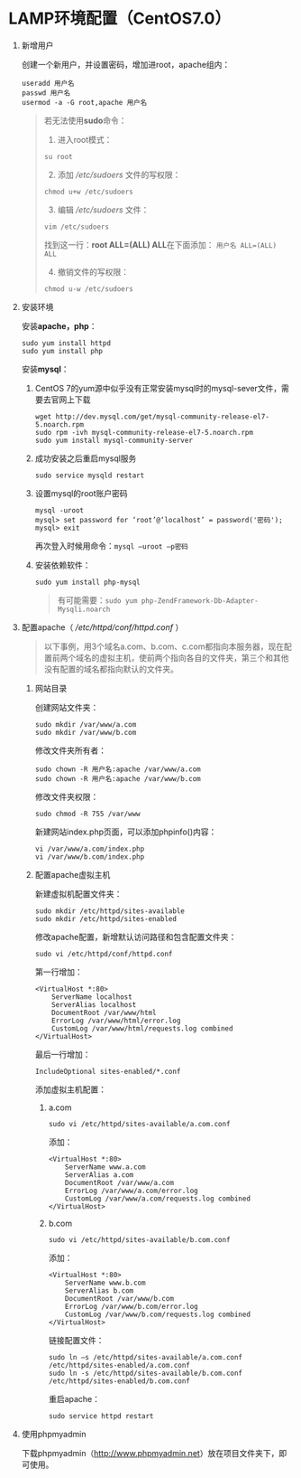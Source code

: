 # LAMP环境配置（CentOS7.0）

1. 新增用户

	创建一个新用户，并设置密码，增加进root，apache组内：
	```shell
	useradd 用户名
	passwd 用户名
	usermod -a -G root,apache 用户名
	```
	
	>若无法使用**sudo**命令：
	>
	>1. 进入root模式：
	>
	>	`su root`
	>
	>2. 添加 */etc/sudoers* 文件的写权限：
	>
	>   `chmod u+w /etc/sudoers`
	>
	>3. 编辑 */etc/sudoers* 文件：
	>
	>   `vim /etc/sudoers`
	>
	>   找到这一行：**root ALL=(ALL) ALL**在下面添加：
	>   `用户名 ALL=(ALL) ALL`
	>
	>4. 撤销文件的写权限：
	>
	>   `chmod u-w /etc/sudoers`

2. 安装环境

	安装**apache，php**：
	```shell
	sudo yum install httpd
	sudo yum install php
	```
	
	安装**mysql**：
	1. CentOS 7的yum源中似乎没有正常安装mysql时的mysql-sever文件，需要去官网上下载

		```shell
		wget http://dev.mysql.com/get/mysql-community-release-el7-5.noarch.rpm
		sudo rpm -ivh mysql-community-release-el7-5.noarch.rpm
		sudo yum install mysql-community-server
		```
	2. 成功安装之后重启mysql服务

	    ```shell
	    sudo service mysqld restart
	    ```
	3. 设置mysql的root账户密码

        ```shell
        mysql -uroot
        mysql> set password for ‘root’@‘localhost’ = password('密码');
        mysql> exit
        ```
		再次登入时候用命令：`mysql –uroot –p密码`
	4. 安装依赖软件：

        ```shell
        sudo yum install php-mysql
        ```
		>有可能需要：`sudo yum php-ZendFramework-Db-Adapter-Mysqli.noarch`

3. 配置apache（ */etc/httpd/conf/httpd.conf* ）

	>以下事例，用3个域名a.com、b.com、c.com都指向本服务器，现在配置前两个域名的虚拟主机，使前两个指向各自的文件夹，第三个和其他没有配置的域名都指向默认的文件夹。
	1. 网站目录

		创建网站文件夹：
        ```shell
        sudo mkdir /var/www/a.com
        sudo mkdir /var/www/b.com
        ```

		修改文件夹所有者：
        ```shell
        sudo chown -R 用户名:apache /var/www/a.com
        sudo chown -R 用户名:apache /var/www/b.com
        ```

		修改文件夹权限：
        ```shell
        sudo chmod -R 755 /var/www
        ```

		新建网站index.php页面，可以添加phpinfo()内容：
		```shell
        vi /var/www/a.com/index.php
        vi /var/www/b.com/index.php
        ```

	2. 配置apache虚拟主机

		新建虚拟机配置文件夹：
		```shell
        sudo mkdir /etc/httpd/sites-available
        sudo mkdir /etc/httpd/sites-enabled
        ```

		修改apache配置，新增默认访问路径和包含配置文件夹：
		```shell
        sudo vi /etc/httpd/conf/httpd.conf
        ```
		第一行增加：
		```text
		<VirtualHost *:80>
			ServerName localhost
			ServerAlias localhost
			DocumentRoot /var/www/html
			ErrorLog /var/www/html/error.log
			CustomLog /var/www/html/requests.log combined
		</VirtualHost>
		```
		最后一行增加：
		```shell
        IncludeOptional sites-enabled/*.conf
        ```

		添加虚拟主机配置：

		1. a.com

            ```shell
            sudo vi /etc/httpd/sites-available/a.com.conf
            ```
            添加：
            ```text
            <VirtualHost *:80>
                ServerName www.a.com
                ServerAlias a.com
                DocumentRoot /var/www/a.com
                ErrorLog /var/www/a.com/error.log
                CustomLog /var/www/a.com/requests.log combined
            </VirtualHost>
            ```
		
		2. b.com

		    ```shell
            sudo vi /etc/httpd/sites-available/b.com.conf
            ```

            添加：
            ```text
            <VirtualHost *:80>
                ServerName www.b.com
                ServerAlias b.com
                DocumentRoot /var/www/b.com
                ErrorLog /var/www/b.com/error.log
                CustomLog /var/www/b.com/requests.log combined
            </VirtualHost>
            ```

            链接配置文件：
            ```shell
            sudo ln –s /etc/httpd/sites-available/a.com.conf /etc/httpd/sites-enabled/a.com.conf
            sudo ln -s /etc/httpd/sites-available/b.com.conf /etc/httpd/sites-enabled/b.com.conf
            ```

            重启apache：
            ```shell
            sudo service httpd restart
            ```

4. 使用phpmyadmin

    下载phpmyadmin（<http://www.phpmyadmin.net>）放在项目文件夹下，即可使用。
